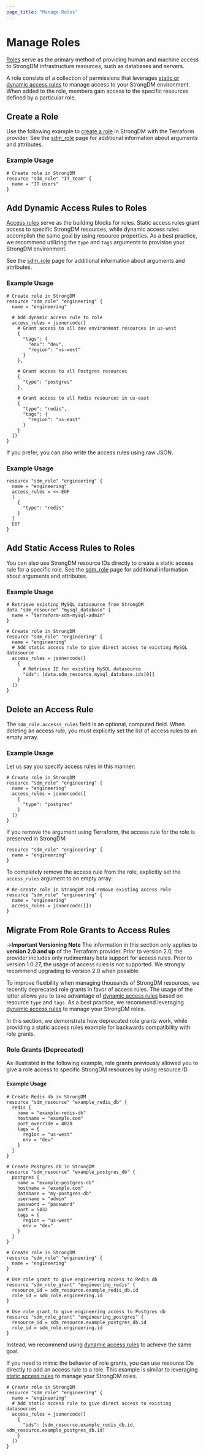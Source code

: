 ```yaml
---
page_title: "Manage Roles"
---
```


# Manage Roles

[Roles](https://www.strongdm.com/docs/admin-ui-guide/access/roles/) serve as the primary method of providing human and machine access to StrongDM infrastructure resources, such as databases and servers.

A role consists of a collection of permissions that leverages [static or dynamic access rules](https://www.strongdm.com/docs/admin-ui-guide/access/rules/) to manage access to your StrongDM environment. When added to the role, members gain access to the specific resources defined by a particular role.

## Create a Role

Use the following example to [create a role](https://www.strongdm.com/docs/admin-ui-guide/access/roles/) in StrongDM with the Terraform provider. See the [sdm_role](https://registry.terraform.io/providers/strongdm/sdm/latest/docs/resources/role) page for additional information about arguments and attributes.

### Example Usage

```hcl
# Create role in StrongDM
resource "sdm_role" "IT_team" {
  name = "IT users"
}
```

## Add Dynamic Access Rules to Roles

[Access rules](https://www.strongdm.com/docs/admin-ui-guide/access/rules/) serve as the building blocks for roles. Static access rules grant access to specific StrongDM resources, while dynamic access rules accomplish the same goal by using resource properties. As a best practice, we recommend utilizing the `type` and `tags` arguments to provision your StrongDM environment.

See the [sdm_role](https://registry.terraform.io/providers/strongdm/sdm/latest/docs/resources/role) page for additional information about arguments and attributes.

### Example Usage

```hcl
# Create role in StrongDM
resource "sdm_role" "engineering" {
  name = "engineering"

  # Add dynamic access rule to role
  access_rules = jsonencode([
    # Grant access to all dev environment resources in us-west
    {
      "tags": {
        "env": "dev",
        "region": "us-west"
      }
    },

    # Grant access to all Postgres resources
    {
      "type": "postgres"
    },

    # Grant access to all Redis resources in us-east
    {
      "type": "redis",
      "tags": {
        "region": "us-east"
      }
    }
  ])
}
```

If you prefer, you can also write the access rules using raw JSON.

### Example Usage

```hcl
resource "sdm_role" "engineering" {
  name = "engineering"
  access_rules = <<-EOF
  [
    {
      "type": "redis"
    }
  ]
  EOF
}
```

## Add Static Access Rules to Roles

You can also use StrongDM resource IDs directly to create a static access rule for a specific role. See the [sdm_role](https://registry.terraform.io/providers/strongdm/sdm/latest/docs/resources/role) page for additional information about arguments and attributes.

### Example Usage

```hcl
# Retrieve existing MySQL datasource from StrongDM
data "sdm_resource" "mysql_database" {
  name = "terraform-sdm-mysql-admin"
}

# Create role in StrongDM
resource "sdm_role" "engineering" {
  name = "engineering"
  # Add static access rule to give direct access to existing MySQL datasource
  access_rules = jsonencode([
    {
      # Retrieve ID for existing MySQL datasource
      "ids": [data.sdm_resource.mysql_database.ids[0]]
    }
  ])
}
```

## Delete an Access Rule

The `sdm_role.accesss_rules` field is an optional, computed field. When deleting an access rule, you must explicitly set the list of access rules to an empty array.

### Example Usage

Let us say you specify access rules in this manner:

```hcl
# Create role in StrongDM
resource "sdm_role" "engineering" {
  name = "engineering"
  access_rules = jsonencode([
    {
      "type": "postgres"
    }
  ])
}
```

If you remove the argument using Terraform, the access rule for the role is preserved in StrongDM:

```hcl
resource "sdm_role" "engineering" {
  name = "engineering"
}
```

To completely remove the access rule from the role, explicitly set the `access_rules` argument to an empty array:

```hcl
# Re-create role in StrongDM and remove existing access rule
resource "sdm_role" "engineering" {
  name = "engineering"
  access_rules = jsonencode([])
}
```

## Migrate From Role Grants to Access Rules

->**Important Versioning Note** The information in this section only applies to **version 2.0 and up** of the Terraform provider. Prior to version 2.0, the provider includes only rudimentary beta support for access rules. Prior to version 1.0.27, the usage of access rules is not supported. We strongly recommend upgrading to version 2.0 when possible.

To improve flexibility when managing thousands of StrongDM resources, we recently deprecated role grants in favor of access rules. The usage of the latter allows you to take advantage of [dynamic access rules](https://www.strongdm.com/docs/admin-ui-guide/access/rules/#dynamic-access-rules) based on resource `type` and `tags`. As a best practice, we recommend leveraging [dynamic access rules](https://registry.terraform.io/providers/strongdm/sdm/latest/docs/guides/roles#add-dynamic-access-rules-to-roles) to manage your StrongDM roles.

In this section, we demonstrate how deprecated role grants work, while providing a static access rules example for backwards compatibility with role grants.

### Role Grants (Deprecated)

As illustrated in the following example, role grants previously allowed you to give a role access to specific StrongDM resources by using resource ID.

#### Example Usage

```hcl
# Create Redis db in StrongDM
resource "sdm_resource" "example_redis_db" {
  redis {
    name = "example-redis-db"
    hostname = "example.com"
    port_override = 4020
    tags = {
      region = "us-west"
      env = "dev"
    }
  }
}

# Create Postgres db in StrongDM
resource "sdm_resource" "example_postgres_db" {
  postgres {
    name = "example-postgres-db"
    hostname = "example.com"
    database = "my-postgres-db"
    username = "admin"
    password = "password"
    port = 5432
    tags = {
      region = "us-west"
      env = "dev"
    }
  }
}

# Create role in StrongDM
resource "sdm_role" "engineering" {
  name = "engineering"
}

# Use role grant to give engineering access to Redis db
resource "sdm_role_grant" "engineering_redis" {
  resource_id = sdm_resource.example_redis_db.id
  role_id = sdm_role.engineering.id
}

# Use role grant to give engineering access to Postgres db
resource "sdm_role_grant" "engineering_postgres" {
  resource_id = sdm_resource.example_postgres_db.id
  role_id = sdm_role.engineering.id
}
```

Instead, we recommend using [dynamic access rules](https://registry.terraform.io/providers/strongdm/sdm/latest/docs/guides/roles#add-dynamic-access-rules-to-roles) to achieve the same goal.

If you need to mimic the behavior of role grants, you can use resource IDs directly to add an access rule to a role. This example is similar to leveraging [static access rules](https://registry.terraform.io/providers/strongdm/sdm/latest/docs/guides/roles#add-static-access-rules-to-roles) to manage your StrongDM roles.

```hcl
# Create role in StrongDM
resource "sdm_role" "engineering" {
  name = "engineering"
  # Add static access rule to give direct access to existing datasources
  access_rules = jsonencode([
    {
      "ids": [sdm_resource.example_redis_db.id, sdm_resource.example_postgres_db.id]
    }
  ])
}
```
